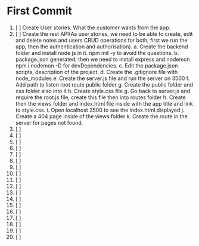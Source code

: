 # First Commit
1. [ ] Create User stories. What the customer wants from the app.
2. [ ] Create the rest API(As user stories, we need to be able to create, edit and delete notes and users CRUD operations for both, first we run the app, then the authentication and authorisation). 
a. Create the backend folder and install node js in it. npm init -y to avoid the questions. 
b. package.json generated, then we need to install express and nodemon npm i nodemon -D for devDependencies. 
c. Edit the package.json scripts, description of the project.
d. Create the .gitignore file with node_modules
e. Create the server.js file and run the server on 3500 
f. Add path to listen root route public folder
g. Create the public folder and css folder also into it
h. Create style.css file
g. Go back to server.js and require the root.js file, create this file then into routes folder
h. Create then the views folder and index.html file inside with the app title and link to style.css. 
i. Open localhost 3500 to see the index.html displayed
j. Create a 404 page inside of the views folder
k. Create the route in the server for pages not found.
3. [ ] 
4. [ ] 
5. [ ]  
6. [ ] 
7. [ ] 
8. [ ]
9. [ ]
10. [ ]
11. [ ]
12. [ ] 
13. [ ]
14. [ ] 
15. [ ] 
16. [ ] 
17. [ ] 
18. [ ] 
19. [ ] 
20. [ ]